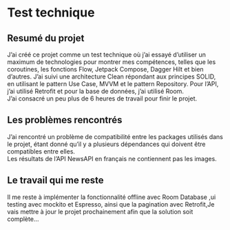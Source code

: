 <h1 class="code-line" data-line-start=0 data-line-end=1 ><a id="Documentation_0"></a> Test technique</h1>
<h2 class="code-line" data-line-start=1 data-line-end=2 ><a id="Resum_du_projet_1"></a>Resumé du projet</h2>
<p class="has-line-data" data-line-start="2" data-line-end="4">J’ai créé ce projet comme un test technique où j’ai essayé d’utiliser un maximum de technologies pour montrer mes compétences, telles que les coroutines, les fonctions Flow, Jetpack Compose, Dagger Hilt et bien d’autres. J’ai suivi une architecture Clean répondant aux principes SOLID, en utilisant le pattern Use Case, MVVM et le pattern Repository. Pour l’API, j’ai utilisé Retrofit et pour la base de données, j’ai utilisé Room.<br>
J’ai consacré un peu plus de 6 heures de travail pour finir le projet.</p>
<h2 class="code-line" data-line-start=4 data-line-end=5 ><a id="Les_problmes_rencontrs_4"></a>Les problèmes rencontrés</h2>
<p class="has-line-data" data-line-start="5" data-line-end="7">J’ai rencontré un problème de compatibilité entre les packages utilisés dans le projet, étant donné qu’il y a plusieurs dépendances qui doivent être compatibles entre elles.<br>
Les résultats de l’API NewsAPI en français ne contiennent pas les images.</p>
<h2 class="code-line" data-line-start=7 data-line-end=8 ><a id="Le_travail_qui_me_reste_7"></a>Le travail qui me reste</h2>
<p class="has-line-data" data-line-start="8" data-line-end="9">Il me reste à implémenter la fonctionnalité offline avec Room Database ,ui testing avec mockito et Espresso, ainsi que la pagination avec Retrofit,Je vais mettre à jour le projet prochainement afin que la solution soit complète…</p>

